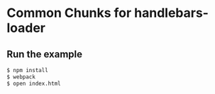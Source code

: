 # Common Chunks for handlebars-loader

## Run the example

```bash
$ npm install
$ webpack
$ open index.html
```

